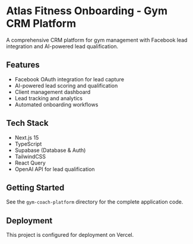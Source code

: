 # Atlas Fitness Onboarding - Gym CRM Platform

A comprehensive CRM platform for gym management with Facebook lead integration and AI-powered lead qualification.

## Features

- Facebook OAuth integration for lead capture
- AI-powered lead scoring and qualification
- Client management dashboard
- Lead tracking and analytics
- Automated onboarding workflows

## Tech Stack

- Next.js 15
- TypeScript
- Supabase (Database & Auth)
- TailwindCSS
- React Query
- OpenAI API for lead qualification

## Getting Started

See the `gym-coach-platform` directory for the complete application code.

## Deployment

This project is configured for deployment on Vercel.